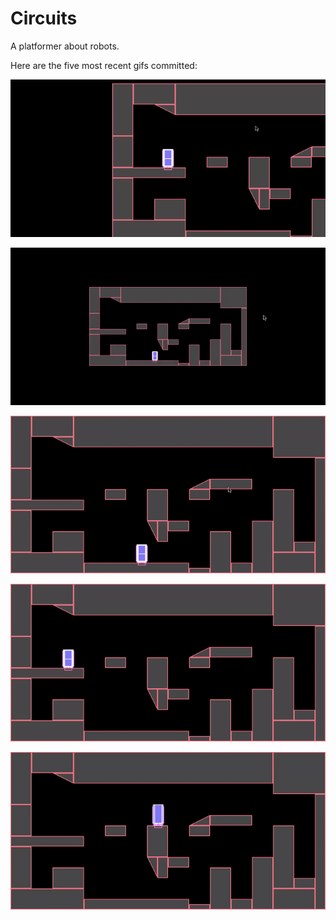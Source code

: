 # Circuits
A platformer about robots.

Here are the five most recent gifs committed:

![021-camera-lock.gif](gifs/021-camera-lock.gif?raw=true "021-camera-lock")

![020-camera-zoom.gif](gifs/020-camera-zoom.gif?raw=true "020-camera-zoom")

![019-camera-move.gif](gifs/019-camera-move.gif?raw=true "019-camera-move")

![018-vertical-slopes.gif](gifs/018-vertical-slopes.gif?raw=true "018-vertical-slopes")

![017-level-mockup.gif](gifs/017-level-mockup.gif?raw=true "017-level-mockup")
